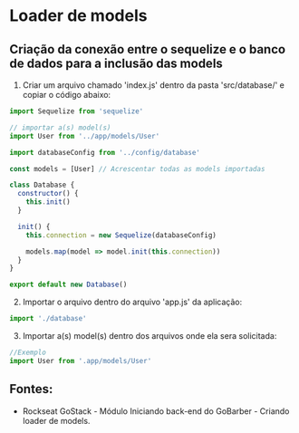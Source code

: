 # Loader de models
## Criação da conexão entre o sequelize e o banco de dados para a inclusão das models

1. Criar um arquivo chamado 'index.js' dentro da pasta 'src/database/' e copiar o código abaixo:
```javascript
import Sequelize from 'sequelize'

// importar a(s) model(s)
import User from '../app/models/User'

import databaseConfig from '../config/database'

const models = [User] // Acrescentar todas as models importadas

class Database {
  constructor() {
    this.init()
  }

  init() {
    this.connection = new Sequelize(databaseConfig)

    models.map(model => model.init(this.connection))
  }
}

export default new Database()
```

2. Importar o arquivo dentro do arquivo 'app.js' da aplicação:
```javascript
import './database'
```

3. Importar a(s) model(s) dentro dos arquivos onde ela sera solicitada:
```javascript
//Exemplo
import User from '.app/models/User'
```

## Fontes: 
- Rockseat GoStack - Módulo Iniciando back-end do GoBarber - Criando loader de models. 